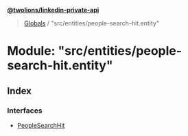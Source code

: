 **[@twolions/linkedin-private-api](../README.md)**

> [Globals](../globals.md) / "src/entities/people-search-hit.entity"

# Module: "src/entities/people-search-hit.entity"

## Index

### Interfaces

* [PeopleSearchHit](../interfaces/_src_entities_people_search_hit_entity_.peoplesearchhit.md)
